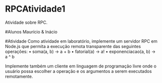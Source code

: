 # RPCAtividade1
 Atividade sobre RPC.

#Alunos
 Maurício & Inácio

#Atividade
 Como atividade em laboratório, implemente um servidor RPC em Node.js que permita a execução remota transparente das seguintes operações:
	• soma(a, b) → a + b
	• fatorial(a) → a!
	• exponenciacao(a, b) → a ^ b

 Implemente também um cliente em linguagem de programação livre onde o usuário possa escolher a operação e os argumentos a serem executados remotamente.
